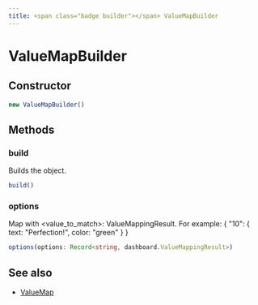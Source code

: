 ```yaml
---
title: <span class="badge builder"></span> ValueMapBuilder
---
```

# <span class="badge builder"></span> ValueMapBuilder

## Constructor

```typescript
new ValueMapBuilder()
```
## Methods

### <span class="badge object-method"></span> build

Builds the object.

```typescript
build()
```

### <span class="badge object-method"></span> options

Map with <value_to_match>: ValueMappingResult. For example: { "10": { text: "Perfection!", color: "green" } }

```typescript
options(options: Record<string, dashboard.ValueMappingResult>)
```

## See also

 * <span class="badge object-type-interface"></span> [ValueMap](./object-ValueMap.md)
